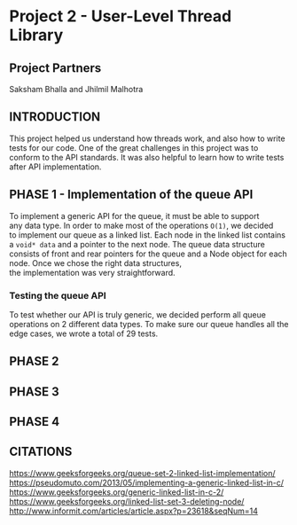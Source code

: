 # Project 2 - User-Level Thread Library
## Project Partners
Saksham Bhalla and Jhilmil Malhotra

## INTRODUCTION
This project helped us understand how threads work, and also how to write 
tests for our code. One of the great challenges in this project was to conform 
to the API standards. It was also helpful to learn how to write tests after 
API implementation. 

## PHASE 1 - Implementation of the queue API
To implement a generic API for the queue, it must be able to support  
any data type. In order to make most of the operations `O(1)`, we decided  
to implement our queue as a linked list. Each node in the linked list 
contains a `void* data` and a pointer to the next node. The queue data 
structure consists of front and rear pointers for the queue and a 
Node object for each node. Once we chose the right data structures,  
the implementation was very straightforward. 

### Testing the queue API

To test whether our API is truly generic, we decided perform all queue 
operations on 2 different data types. To make sure our queue handles 
all the edge cases, we wrote a total of 29 tests.

## PHASE 2


## PHASE 3


## PHASE 4


## CITATIONS 

https://www.geeksforgeeks.org/queue-set-2-linked-list-implementation/ 
https://pseudomuto.com/2013/05/implementing-a-generic-linked-list-in-c/
https://www.geeksforgeeks.org/generic-linked-list-in-c-2/
https://www.geeksforgeeks.org/linked-list-set-3-deleting-node/
http://www.informit.com/articles/article.aspx?p=23618&seqNum=14